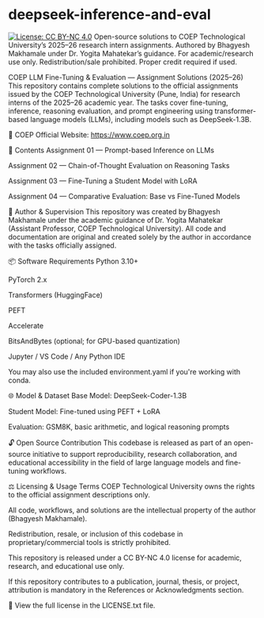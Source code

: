 # deepseek-inference-and-eval
[![License: CC BY-NC 4.0](https://img.shields.io/badge/License-CC--BY--NC%204.0-lightgrey.svg)](https://creativecommons.org/licenses/by-nc/4.0/)
Open-source solutions to COEP Technological University’s 2025–26 research intern assignments. Authored by Bhagyesh Makhamale under Dr. Yogita Mahatekar’s guidance. For academic/research use only. Redistribution/sale prohibited. Proper credit required if used.

COEP LLM Fine-Tuning & Evaluation — Assignment Solutions (2025–26)
This repository contains complete solutions to the official assignments issued by the COEP Technological University (Pune, India) for research interns of the 2025–26 academic year. The tasks cover fine-tuning, inference, reasoning evaluation, and prompt engineering using transformer-based language models (LLMs), including models such as DeepSeek-1.3B.

🔗 COEP Official Website: https://www.coep.org.in

📁 Contents
Assignment 01 — Prompt-based Inference on LLMs

Assignment 02 — Chain-of-Thought Evaluation on Reasoning Tasks

Assignment 03 — Fine-Tuning a Student Model with LoRA

Assignment 04 — Comparative Evaluation: Base vs Fine-Tuned Models

🧠 Author & Supervision
This repository was created by Bhagyesh Makhamale under the academic guidance of Dr. Yogita Mahatekar (Assistant Professor, COEP Technological University).
All code and documentation are original and created solely by the author in accordance with the tasks officially assigned.

📦 Software Requirements
Python 3.10+

PyTorch 2.x

Transformers (HuggingFace)

PEFT

Accelerate

BitsAndBytes (optional; for GPU-based quantization)

Jupyter / VS Code / Any Python IDE

You may also use the included environment.yaml if you're working with conda.

🌐 Model & Dataset
Base Model: DeepSeek-Coder-1.3B

Student Model: Fine-tuned using PEFT + LoRA

Evaluation: GSM8K, basic arithmetic, and logical reasoning prompts

🔓 Open Source Contribution
This codebase is released as part of an open-source initiative to support reproducibility, research collaboration, and educational accessibility in the field of large language models and fine-tuning workflows.

⚖️ Licensing & Usage Terms
COEP Technological University owns the rights to the official assignment descriptions only.

All code, workflows, and solutions are the intellectual property of the author (Bhagyesh Makhamale).

Redistribution, resale, or inclusion of this codebase in proprietary/commercial tools is strictly prohibited.

This repository is released under a CC BY-NC 4.0 license for academic, research, and educational use only.

If this repository contributes to a publication, journal, thesis, or project, attribution is mandatory in the References or Acknowledgments section.

📄 View the full license in the LICENSE.txt file.
